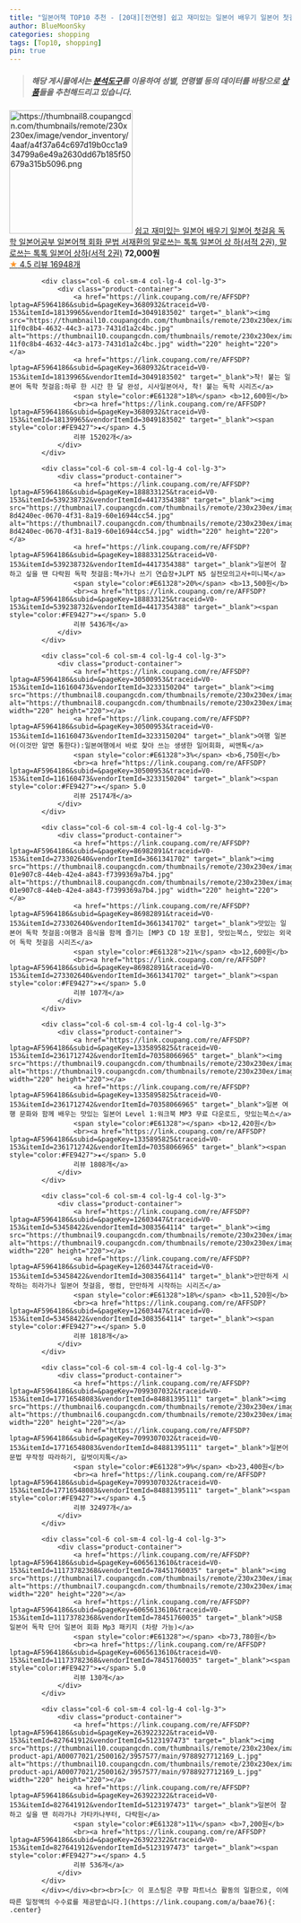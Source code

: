 ```yaml
---
title: "일본어책 TOP10 추천 - [20대][전연령] 쉽고 재미있는 일본어 배우기 일본어 첫걸음 독학 일본어공부 일본어책 회화 문법 서재환의 말로쓰는 톡톡 일본어 상 하(서적 2"
author: BlueMoonSky
categories: shopping
tags: [Top10, shopping]
pin: true
---
```


> ##### 해당 게시물에서는 [**분석도구**](https://itemscout.io/)를 이용하여 **성별**, **연령별** 등의 데이터를 바탕으로 [**상품**](https://link.coupang.com/a/baae76)들을 추천해드리고 있습니다.
<div class="container"><div class="row">
            <div class="col-6 col-sm-4 col-lg-4 col-lg-3">
                <div class="product-container">
                    <a href="https://link.coupang.com/re/AFFSDP?lptag=AF5964186&subid=&pageKey=7342091697&traceid=V0-153&itemId=18873488543&vendorItemId=81342303892" target="_blank"><img src="https://thumbnail8.coupangcdn.com/thumbnails/remote/230x230ex/image/vendor_inventory/4aaf/a4f37a64c697d19b0cc1a934799a6e49a2630dd67b185f50679a315b5096.png" alt="https://thumbnail8.coupangcdn.com/thumbnails/remote/230x230ex/image/vendor_inventory/4aaf/a4f37a64c697d19b0cc1a934799a6e49a2630dd67b185f50679a315b5096.png" width="220" height="220"></a>
                    <a href="https://link.coupang.com/re/AFFSDP?lptag=AF5964186&subid=&pageKey=7342091697&traceid=V0-153&itemId=18873488543&vendorItemId=81342303892" target="_blank">쉽고 재미있는 일본어 배우기 일본어 첫걸음 독학 일본어공부 일본어책 회화 문법 서재환의 말로쓰는 톡톡 일본어 상 하(서적 2권), 말로쓰는 톡톡 일본어 상하(서적 2권)</a>
                    <span style="color:#E61328"></span> <b>72,000원</b>
                    <br><a href="https://link.coupang.com/re/AFFSDP?lptag=AF5964186&subid=&pageKey=7342091697&traceid=V0-153&itemId=18873488543&vendorItemId=81342303892" target="_blank"><span style="color:#FE9427">★</span> 4.5
                    리뷰 16948개</a>
                </div>
            </div>
            
            <div class="col-6 col-sm-4 col-lg-4 col-lg-3">
                <div class="product-container">
                    <a href="https://link.coupang.com/re/AFFSDP?lptag=AF5964186&subid=&pageKey=3680932&traceid=V0-153&itemId=18139965&vendorItemId=3049183502" target="_blank"><img src="https://thumbnail10.coupangcdn.com/thumbnails/remote/230x230ex/image/retail/images/2181462453104785-11f0c8b4-4632-44c3-a173-7431d1a2c4bc.jpg" alt="https://thumbnail10.coupangcdn.com/thumbnails/remote/230x230ex/image/retail/images/2181462453104785-11f0c8b4-4632-44c3-a173-7431d1a2c4bc.jpg" width="220" height="220"></a>
                    <a href="https://link.coupang.com/re/AFFSDP?lptag=AF5964186&subid=&pageKey=3680932&traceid=V0-153&itemId=18139965&vendorItemId=3049183502" target="_blank">착! 붙는 일본어 독학 첫걸음:하루 한 시간 한 달 완성, 시사일본어사, 착! 붙는 독학 시리즈</a>
                    <span style="color:#E61328">18%</span> <b>12,600원</b>
                    <br><a href="https://link.coupang.com/re/AFFSDP?lptag=AF5964186&subid=&pageKey=3680932&traceid=V0-153&itemId=18139965&vendorItemId=3049183502" target="_blank"><span style="color:#FE9427">★</span> 4.5
                    리뷰 15202개</a>
                </div>
            </div>
            
            <div class="col-6 col-sm-4 col-lg-4 col-lg-3">
                <div class="product-container">
                    <a href="https://link.coupang.com/re/AFFSDP?lptag=AF5964186&subid=&pageKey=188833125&traceid=V0-153&itemId=539238732&vendorItemId=4417354388" target="_blank"><img src="https://thumbnail7.coupangcdn.com/thumbnails/remote/230x230ex/image/retail/images/538434889381716-8d4240ec-0670-4f31-8a19-60e16944cc54.jpg" alt="https://thumbnail7.coupangcdn.com/thumbnails/remote/230x230ex/image/retail/images/538434889381716-8d4240ec-0670-4f31-8a19-60e16944cc54.jpg" width="220" height="220"></a>
                    <a href="https://link.coupang.com/re/AFFSDP?lptag=AF5964186&subid=&pageKey=188833125&traceid=V0-153&itemId=539238732&vendorItemId=4417354388" target="_blank">일본어 잘하고 싶을 땐 다락원 독학 첫걸음:책+가나 쓰기 연습장+JLPT N5 실전모의고사+미니북</a>
                    <span style="color:#E61328">20%</span> <b>13,500원</b>
                    <br><a href="https://link.coupang.com/re/AFFSDP?lptag=AF5964186&subid=&pageKey=188833125&traceid=V0-153&itemId=539238732&vendorItemId=4417354388" target="_blank"><span style="color:#FE9427">★</span> 5.0
                    리뷰 5436개</a>
                </div>
            </div>
            
            <div class="col-6 col-sm-4 col-lg-4 col-lg-3">
                <div class="product-container">
                    <a href="https://link.coupang.com/re/AFFSDP?lptag=AF5964186&subid=&pageKey=30500953&traceid=V0-153&itemId=116160473&vendorItemId=3233150204" target="_blank"><img src="https://thumbnail8.coupangcdn.com/thumbnails/remote/230x230ex/image/vendor_inventory/c488/8a18c89d7b4c078e54553df4f27126fde54466205d0ce07f1e4ea79aa55d.jpg" alt="https://thumbnail8.coupangcdn.com/thumbnails/remote/230x230ex/image/vendor_inventory/c488/8a18c89d7b4c078e54553df4f27126fde54466205d0ce07f1e4ea79aa55d.jpg" width="220" height="220"></a>
                    <a href="https://link.coupang.com/re/AFFSDP?lptag=AF5964186&subid=&pageKey=30500953&traceid=V0-153&itemId=116160473&vendorItemId=3233150204" target="_blank">여행 일본어(이것만 알면 통한다):일본여행에서 바로 찾아 쓰는 생생한 일어회화, 씨앤톡</a>
                    <span style="color:#E61328">3%</span> <b>6,750원</b>
                    <br><a href="https://link.coupang.com/re/AFFSDP?lptag=AF5964186&subid=&pageKey=30500953&traceid=V0-153&itemId=116160473&vendorItemId=3233150204" target="_blank"><span style="color:#FE9427">★</span> 5.0
                    리뷰 25174개</a>
                </div>
            </div>
            
            <div class="col-6 col-sm-4 col-lg-4 col-lg-3">
                <div class="product-container">
                    <a href="https://link.coupang.com/re/AFFSDP?lptag=AF5964186&subid=&pageKey=86982891&traceid=V0-153&itemId=273302640&vendorItemId=3661341702" target="_blank"><img src="https://thumbnail8.coupangcdn.com/thumbnails/remote/230x230ex/image/retail/images/8397974393958676-01e907c8-44eb-42e4-a843-f7399369a7b4.jpg" alt="https://thumbnail8.coupangcdn.com/thumbnails/remote/230x230ex/image/retail/images/8397974393958676-01e907c8-44eb-42e4-a843-f7399369a7b4.jpg" width="220" height="220"></a>
                    <a href="https://link.coupang.com/re/AFFSDP?lptag=AF5964186&subid=&pageKey=86982891&traceid=V0-153&itemId=273302640&vendorItemId=3661341702" target="_blank">맛있는 일본어 독학 첫걸음:여행과 음식을 함께 즐기는 [MP3 CD 1장 포함], 맛있는북스, 맛있는 외국어 독학 첫걸음 시리즈</a>
                    <span style="color:#E61328">21%</span> <b>12,600원</b>
                    <br><a href="https://link.coupang.com/re/AFFSDP?lptag=AF5964186&subid=&pageKey=86982891&traceid=V0-153&itemId=273302640&vendorItemId=3661341702" target="_blank"><span style="color:#FE9427">★</span> 5.0
                    리뷰 107개</a>
                </div>
            </div>
            
            <div class="col-6 col-sm-4 col-lg-4 col-lg-3">
                <div class="product-container">
                    <a href="https://link.coupang.com/re/AFFSDP?lptag=AF5964186&subid=&pageKey=1335895825&traceid=V0-153&itemId=2361712742&vendorItemId=70358066965" target="_blank"><img src="https://thumbnail9.coupangcdn.com/thumbnails/remote/230x230ex/image/vendor_inventory/9b8a/5f259408dea85062636ba1a81a05a8f8f756dc62dddd3d8cac1a0a59440f.jpg" alt="https://thumbnail9.coupangcdn.com/thumbnails/remote/230x230ex/image/vendor_inventory/9b8a/5f259408dea85062636ba1a81a05a8f8f756dc62dddd3d8cac1a0a59440f.jpg" width="220" height="220"></a>
                    <a href="https://link.coupang.com/re/AFFSDP?lptag=AF5964186&subid=&pageKey=1335895825&traceid=V0-153&itemId=2361712742&vendorItemId=70358066965" target="_blank">일본 여행 문화와 함께 배우는 맛있는 일본어 Level 1:워크북 MP3 무료 다운로드, 맛있는북스</a>
                    <span style="color:#E61328"></span> <b>12,420원</b>
                    <br><a href="https://link.coupang.com/re/AFFSDP?lptag=AF5964186&subid=&pageKey=1335895825&traceid=V0-153&itemId=2361712742&vendorItemId=70358066965" target="_blank"><span style="color:#FE9427">★</span> 5.0
                    리뷰 1808개</a>
                </div>
            </div>
            
            <div class="col-6 col-sm-4 col-lg-4 col-lg-3">
                <div class="product-container">
                    <a href="https://link.coupang.com/re/AFFSDP?lptag=AF5964186&subid=&pageKey=12603447&traceid=V0-153&itemId=53458422&vendorItemId=3083564114" target="_blank"><img src="https://thumbnail9.coupangcdn.com/thumbnails/remote/230x230ex/image/vendor_inventory/f4c5/0b240d5aa3803bc713702ace4f75c33c8826f85f4d73e7cc355ab9b25261.jpg" alt="https://thumbnail9.coupangcdn.com/thumbnails/remote/230x230ex/image/vendor_inventory/f4c5/0b240d5aa3803bc713702ace4f75c33c8826f85f4d73e7cc355ab9b25261.jpg" width="220" height="220"></a>
                    <a href="https://link.coupang.com/re/AFFSDP?lptag=AF5964186&subid=&pageKey=12603447&traceid=V0-153&itemId=53458422&vendorItemId=3083564114" target="_blank">만만하게 시작하는 히라가나 일본어 첫걸음, 랭컴, 만만하게 시작하는 시리즈</a>
                    <span style="color:#E61328">18%</span> <b>11,520원</b>
                    <br><a href="https://link.coupang.com/re/AFFSDP?lptag=AF5964186&subid=&pageKey=12603447&traceid=V0-153&itemId=53458422&vendorItemId=3083564114" target="_blank"><span style="color:#FE9427">★</span> 5.0
                    리뷰 1818개</a>
                </div>
            </div>
            
            <div class="col-6 col-sm-4 col-lg-4 col-lg-3">
                <div class="product-container">
                    <a href="https://link.coupang.com/re/AFFSDP?lptag=AF5964186&subid=&pageKey=7099307032&traceid=V0-153&itemId=17716548083&vendorItemId=84881395111" target="_blank"><img src="https://thumbnail6.coupangcdn.com/thumbnails/remote/230x230ex/image/rs_quotation_api/o9ikwigf/72bf7ad8379f4f56bc41833709719a81.jpg" alt="https://thumbnail6.coupangcdn.com/thumbnails/remote/230x230ex/image/rs_quotation_api/o9ikwigf/72bf7ad8379f4f56bc41833709719a81.jpg" width="220" height="220"></a>
                    <a href="https://link.coupang.com/re/AFFSDP?lptag=AF5964186&subid=&pageKey=7099307032&traceid=V0-153&itemId=17716548083&vendorItemId=84881395111" target="_blank">일본어 문법 무작정 따라하기, 길벗이지톡</a>
                    <span style="color:#E61328">9%</span> <b>23,400원</b>
                    <br><a href="https://link.coupang.com/re/AFFSDP?lptag=AF5964186&subid=&pageKey=7099307032&traceid=V0-153&itemId=17716548083&vendorItemId=84881395111" target="_blank"><span style="color:#FE9427">★</span> 4.5
                    리뷰 32497개</a>
                </div>
            </div>
            
            <div class="col-6 col-sm-4 col-lg-4 col-lg-3">
                <div class="product-container">
                    <a href="https://link.coupang.com/re/AFFSDP?lptag=AF5964186&subid=&pageKey=6065613610&traceid=V0-153&itemId=11173782368&vendorItemId=78451760035" target="_blank"><img src="https://thumbnail7.coupangcdn.com/thumbnails/remote/230x230ex/image/vendor_inventory/351e/7cb78476729918697a7d372457a7f1e5040b24034f4d8a63549c639f5e21.jpg" alt="https://thumbnail7.coupangcdn.com/thumbnails/remote/230x230ex/image/vendor_inventory/351e/7cb78476729918697a7d372457a7f1e5040b24034f4d8a63549c639f5e21.jpg" width="220" height="220"></a>
                    <a href="https://link.coupang.com/re/AFFSDP?lptag=AF5964186&subid=&pageKey=6065613610&traceid=V0-153&itemId=11173782368&vendorItemId=78451760035" target="_blank">USB 일본어 독학 단어 일본어 회화 Mp3 패키지 (차량 가능)</a>
                    <span style="color:#E61328"></span> <b>73,780원</b>
                    <br><a href="https://link.coupang.com/re/AFFSDP?lptag=AF5964186&subid=&pageKey=6065613610&traceid=V0-153&itemId=11173782368&vendorItemId=78451760035" target="_blank"><span style="color:#FE9427">★</span> 5.0
                    리뷰 130개</a>
                </div>
            </div>
            
            <div class="col-6 col-sm-4 col-lg-4 col-lg-3">
                <div class="product-container">
                    <a href="https://link.coupang.com/re/AFFSDP?lptag=AF5964186&subid=&pageKey=263922322&traceid=V0-153&itemId=827641912&vendorItemId=5123197473" target="_blank"><img src="https://thumbnail10.coupangcdn.com/thumbnails/remote/230x230ex/image/retail-product-api/A00077021/2500162/3957577/main/9788927712169_L.jpg" alt="https://thumbnail10.coupangcdn.com/thumbnails/remote/230x230ex/image/retail-product-api/A00077021/2500162/3957577/main/9788927712169_L.jpg" width="220" height="220"></a>
                    <a href="https://link.coupang.com/re/AFFSDP?lptag=AF5964186&subid=&pageKey=263922322&traceid=V0-153&itemId=827641912&vendorItemId=5123197473" target="_blank">일본어 잘하고 싶을 땐 히라가나 가타카나부터, 다락원</a>
                    <span style="color:#E61328">11%</span> <b>7,200원</b>
                    <br><a href="https://link.coupang.com/re/AFFSDP?lptag=AF5964186&subid=&pageKey=263922322&traceid=V0-153&itemId=827641912&vendorItemId=5123197473" target="_blank"><span style="color:#FE9427">★</span> 4.5
                    리뷰 536개</a>
                </div>
            </div>
            </div></div><br><br>[👉 이 포스팅은 쿠팡 파트너스 활동의 일환으로, 이에 따른 일정액의 수수료를 제공받습니다.](https://link.coupang.com/a/baae76){: .center}